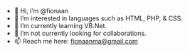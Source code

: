 - 👋 Hi, I’m @fionaan
- 👀 I’m interested in languages such as HTML, PHP, & CSS.
- 🌱 I’m currently learning VB.Net.
- 💞️ I’m not currently looking for collaborations.
- 📫 Reach me here: fionaanma@gmail.com

<!---
fionaan/fionaan is a ✨ special ✨ repository because its `README.md` (this file) appears on your GitHub profile.
You can click the Preview link to take a look at your changes.
--->
